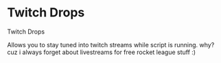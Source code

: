 # Twitch Drops
 Twitch Drops

 Allows you to stay tuned into twitch streams while script is running. 
 why? cuz i always forget about livestreams for free rocket league stuff :)
 
